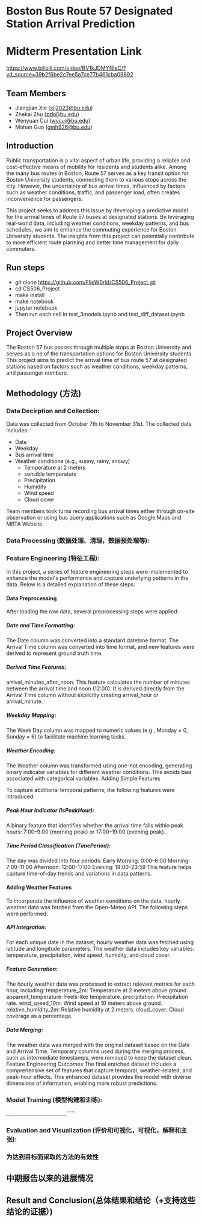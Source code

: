 
# Boston Bus Route 57 Designated Station Arrival Prediction
# Midterm Presentation Link
https://www.bilibili.com/video/BV1kJDMYfEeC/?vd_source=39b2f6be2c7ee5a7ce77b461cba09892

## Team Members

- Jiangjian Xie ([xjj2023@bu.edu](mailto:xjj2023@bu.edu))
- Zhekai Zhu ([zzk@bu.edu](mailto:zzk@bu.edu))
- Wenyuan Cui ([wycui@bu.edu](mailto:wycui@bu.edu))
- Mohan Guo ([gmh926@bu.edu](mailto:gmh926@bu.edu))

## Introduction
Public transportation is a vital aspect of urban life, providing a reliable and cost-effective means of mobility for residents and students alike. Among the many bus routes in Boston, Route 57 serves as a key transit option for Boston University students, connecting them to various stops across the city. However, the uncertainty of bus arrival times, influenced by factors such as weather conditions, traffic, and passenger load, often creates inconvenience for passengers.

This project seeks to address this issue by developing a predictive model for the arrival times of Route 57 buses at designated stations. By leveraging real-world data, including weather conditions, weekday patterns, and bus schedules, we aim to enhance the commuting experience for Boston University students. The insights from this project can potentially contribute to more efficient route planning and better time management for daily commuters.

## Run steps
- git clone https://github.com/FlipW0rld/CS506_Project.git
- cd CS506_Project
- make install
- make notebook
- jupyter notebook
- Then run each cell in test_3models.ipynb and test_diff_dataset.ipynb

## Project Overview

The Boston 57 bus passes through multiple stops at Boston University and serves as o
ne of the transportation options for Boston University students. This project aims to predict the arrival time of bus route 57 at designated stations based on factors such as weather conditions, weekday patterns, and passenger numbers.

## Methodology (方法)

### Data Decirption and Collection:

Data was collected from October 7th to November 31st. The collected data includes:

- Date
- Weekday
- Bus arrival time
- Weather conditions (e.g., sunny, rainy, snowy)
  - Temperature at 2 meters
  - sensible temperature
  - Precipitation
  - Humidity
  - Wind speed
  - Cloud cover

Team members took turns recording bus arrival times either through on-site observation or using bus query applications such as Google Maps and MBTA Website.

### Data Processing (数据处理、清理，数据预处理等):


### Feature Engineering (特征工程):
In this project, a series of feature engineering steps were implemented to enhance the model's performance and capture underlying patterns in the data. Below is a detailed explanation of these steps:

#### Data Preprocessing
After loading the raw data, several preprocessing steps were applied:

#####  Date and Time Formatting:
The Date column was converted into a standard datetime format.
The Arrival Time column was converted into time format, and new features were derived to represent ground truth time.
##### Derived Time Features:
arrival_minutes_after_noon: This feature calculates the number of minutes between the arrival time and noon (12:00). It is derived directly from the Arrival Time column without explicitly creating arrival_hour or arrival_minute.
##### Weekday Mapping:
The Week Day column was mapped to numeric values (e.g., Monday = 0, Sunday = 6) to facilitate machine learning tasks.
##### Weather Encoding:
The Weather column was transformed using one-hot encoding, generating binary indicator variables for different weather conditions. This avoids bias associated with categorical variables.
Adding Simple Features

To capture additional temporal patterns, the following features were introduced:

##### Peak Hour Indicator (IsPeakHour):
A binary feature that identifies whether the arrival time falls within peak hours: 7:00–9:00 (morning peak) or 17:00–19:00 (evening peak).
##### Time Period Classification (TimePeriod):
The day was divided into four periods:
Early Morning: 0:00–6:00
Morning: 7:00–11:00
Afternoon: 12:00–17:00
Evening: 18:00–23:59
This feature helps capture time-of-day trends and variations in data patterns.
#### Adding Weather Features
To incorporate the influence of weather conditions on the data, hourly weather data was fetched from the Open-Meteo API. The following steps were performed:

##### API Integration:
For each unique date in the dataset, hourly weather data was fetched using latitude and longitude parameters.
The weather data includes key variables: temperature, precipitation, wind speed, humidity, and cloud cover.
##### Feature Generation:
The hourly weather data was processed to extract relevant metrics for each hour, including:
temperature_2m: Temperature at 2 meters above ground.
apparent_temperature: Feels-like temperature.
precipitation: Precipitation rate.
wind_speed_10m: Wind speed at 10 meters above ground.
relative_humidity_2m: Relative humidity at 2 meters.
cloud_cover: Cloud coverage as a percentage.
##### Data Merging:
The weather data was merged with the original dataset based on the Date and Arrival Time. Temporary columns used during the merging process, such as intermediate timestamps, were removed to keep the dataset clean.
Feature Engineering Outcomes
The final enriched dataset includes a comprehensive set of features that capture temporal, weather-related, and peak-hour effects. This enhanced dataset provides the model with diverse dimensions of information, enabling more robust predictions.

### Model Training (模型构建和训练):


_________________________`````

### Evaluation and Visualization (评价和可视化，可视化，解释和主张):

### 为达到目标而采取的方法的有效性 









## 中期报告以来的进展情况



## Result and Conclusion(总体结果和结论（+支持这些结论的证据）)

